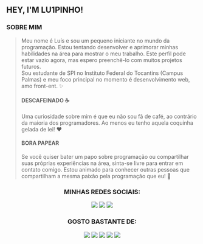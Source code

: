 
## HEY, I'M LU1PINHO! 

### SOBRE MIM
> Meu nome é Luís e sou um pequeno iniciante no mundo da programação. Estou tentando desenvolver e aprimorar minhas habilidades na área para mostrar o meu trabalho. Este perfil pode estar vazio agora, mas espero preenchê-lo com muitos projetos futuros. <br> Sou estudante de SPI no Instituto Federal do Tocantins (Campus Palmas) e meu foco principal no momento é desenvolvimento web, amo front-ent. ✨<br> 
>#### DESCAFEINADO ☕
>Uma curiosidade sobre mim é que eu não sou fã de café, ao contrário da maioria dos programadores. Ao menos eu tenho aquela coquinha gelada de lei! ❤️
>#### BORA PAPEAR
>Se você quiser bater um papo sobre programação ou compartilhar suas próprias experiências na área, sinta-se livre para entrar em contato comigo. Estou animado para conhecer outras pessoas que compartilham a mesma paixão pela programação que eu! 🚀

<div align="center">
  <h3>MINHAS REDES SOCIAIS:</h3>
  <a href="https://github.com/lu1pinho"><img src="https://img.shields.io/badge/GitHub-000011?style=for-the-badge&logo=github&logoColor=white"></a>
  <a href="https://instagram.com/luiscripts"><img src="https://img.shields.io/badge/Instagram-000011?style=for-the-badge&logo=instagram&logoColor=white"></a>
  <a href="https://t.me/lu1pinho"><img src="https://img.shields.io/badge/Telegram-000011?style=for-the-badge&logo=telegram&logoColor=white"></a>
</div>

<div align="center">
    <h3>GOSTO BASTANTE DE:</h3>
    <img src="https://img.shields.io/badge/HTML5-019?style=for-the-badge&logo=html5&logoColor=white">
    <img src="https://img.shields.io/badge/CSS3-019?style=for-the-badge&logo=css3&logoColor=white">
    <img src="https://img.shields.io/badge/Java-019?style=for-the-badge&logo=openjdk&logoColor=white">
    <img src="https://img.shields.io/badge/Figma-019?style=for-the-badge&logo=figma&logoColor=white">
    <img src="https://img.shields.io/badge/Adobe%20XD-019?style=for-the-badge&logo=Adobe%20XD&logoColor=white">
</div>



